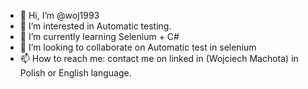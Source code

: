- 👋 Hi, I’m @woj1993
- 👀 I’m interested in Automatic testing.
- 🌱 I’m currently learning Selenium + C#
- 💞️ I’m looking to collaborate on Automatic test in selenium
- 📫 How to reach me: contact me on linked in (Wojciech Machota) in Polish or English language.

<!---
woj1993/woj1993 is a ✨ special ✨ repository because its `README.md` (this file) appears on your GitHub profile.
You can click the Preview link to take a look at your changes.
--->

